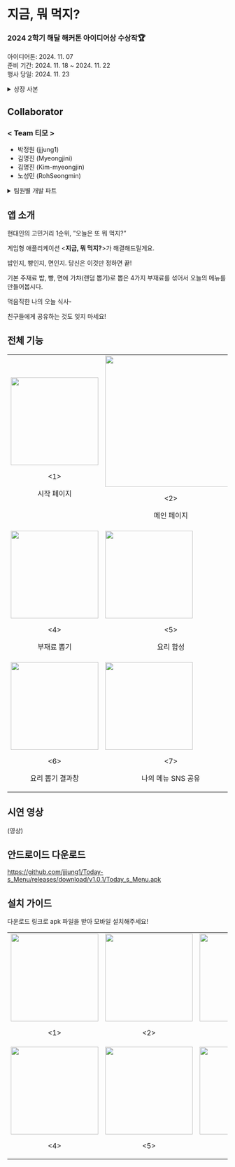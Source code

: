 # 지금, 뭐 먹지?
### 2024 2학기 해달 해커톤 아이디어상 수상작🏆
아이디어톤: 2024. 11. 07 <br>
준비 기간: 2024. 11. 18 ~ 2024. 11. 22 <br>
행사 당일: 2024. 11. 23 <br>
<details>
  <summary> 상장 사본 </summary>
  <img src = "https://github.com/user-attachments/assets/7e9f4802-473d-4f21-a722-738d30d56b84", width = 350>
</details>

## Collaborator
### < Team 티모 >
* 박정원 (jjjung1)
* 김명진 (Myeongjini)
* 김명진 (Kim-myeongjin)
* 노성민 (RohSeongmin)
<details>
  <summary> 팀원별 개발 파트 </summary>
  
  <h3> 박정원 (jjjung1) [팀장] </h3>
  <li> 재료 합성 및 결과 출력 메커니즘 </li>
  <ul type = "circle">
    <li> 드래그 앤 드롭 합성 이벤트 구현 </li>
    <li> 재료 합성 단계의 확률형 결과 출력 코드 작성 </li>
    <li> 드래그 앤 드롭 시 Result Canvas 활성화 코드 </li>
    <li> Result Canvas의 UI 및 기능 시스템 제작 (합성 결과, 날짜 및 시간대 정보 등 출력) </li>
    <li> 결과창 이미지화 코드, SNS Sharing 기능 구현 (Native Share Plugin 활용) </li> 
  </ul>
  <li> 전체 코드 및 프로그램 검수 </li> 
  
  <h3> 김명진 (Myeongjini) </h3> 
  <li> 랜덤 재료 뽑기 시스템 구현 </li>
  <ul type = "circle">
    <li> Object Pool 생성 </li>
    <li> Pool에 속한 Object를 화면 상에 랜덤 배치 (랜덤한 종류, 랜덤한 위치) </li>
    <li> Object 배치 제한구역 설정 </li>
  </ul>
  <li> 메인화면 UI 전반 구성 </li> 
  <li> 미리캔버스, 생성형 AI를 이용한 에셋 디자인 </li> 
  <li> UI 디렉팅 </li> 

  <h3> 김명진 (Kim-myeongjin) </h3>
  <li> 화면 상의 재료 일괄 삭제 시스템 </li> 
  <li> 게임종료 함수 구현: Navigation Bar의 Back Button 두 번 터치 시 종료 </li> 
  <li> 시작화면 UI 구성 </li> 
  <li> OnClick으로 Canvas 터치 시 동작하는 Scene 전환 함수 구현 </li> 
  <li> 생성형 AI를 이용한 에셋 디자인 </li> 

  <h3> 노성민 (RohSeongmin) </h3>
  <li> OpenWeatherMap api를 이용한 날씨 시스템 구성 및 시간, 계절에 따른 Script 작성 </li> 
  <li> 메인 메뉴 작업 </li> 
   <ul type = "circle">
    <li> 주재료 선택 기능 구현 </li>
    <li> 랜덤 재료 선택 메커니즘 작성 </li>
    <li> 메인 메뉴 초기화 시스템 개발 </li>
  </ul>
</details>

## 앱 소개
현대인의 고민거리 1순위, ”오늘은 또 뭐 먹지?”

게임형 애플리케이션 <**지금, 뭐 먹지?**>가 해결해드릴게요.

밥인지, 빵인지, 면인지. 당신은 이것만 정하면 끝!

기본 주재료 밥, 빵, 면에 가챠(랜덤 뽑기)로 뽑은 4가지 부재료를 섞어서 오늘의 메뉴를 만들어봅시다.

먹음직한 나의 오늘 식사-

친구들에게 공유하는 것도 잊지 마세요!

## 전체 기능
<table>
  <tr><td>
    <img src="https://github.com/user-attachments/assets/e5bb5814-d2d6-4132-a947-efa6cf3faca5" width="200"><br>
    <p align="center"><1></p>
    <p align="center">시작 페이지</p>
  </td>
  <td">
  </td>
  <td>
    <img src="https://github.com/user-attachments/assets/93d527a5-3677-40aa-99ef-2b3d5107f0ca" width="300"><br>
    <p align="center"><2></p>
    <p align="center">메인 페이지</p>
  </td>
  <td>
   <img src="https://github.com/user-attachments/assets/4f9556da-70dd-4a0e-b4ce-27abc44a1a16" width="200"><br>
    <p align="center"><3></p>
    <p align="center">주재료 선택</p>
  </td></tr>
  <tr><td>
   <img src="https://github.com/user-attachments/assets/cfc2a0b8-6144-40c4-a0f6-311e8915bfd9" width="200"><br>
    <p align="center"><4></p>
    <p align="center">부재료 뽑기</p>
  </td>
  <td>
   <img src="https://github.com/user-attachments/assets/d3534b43-29d4-44a2-bf6f-d48dcba3915c" width="200"><br>
    <p align="center"><5></p>
    <p align="center">요리 합성</p>
  </td>
  <td>
    <img src="https://github.com/user-attachments/assets/b2fe3989-232d-4582-9c95-3142aedb53a8" width="200"><br>
    <p align="center"><번외></p>
    <p align="center">필드 위 재료 전체 삭제</p>
  </td></tr>
       <tr><td>
   <img src="https://github.com/user-attachments/assets/c4d857f8-32cd-4cdc-87f0-88eb070e9235" width="200"><br>
    <p align="center"><6></p>
    <p align="center">요리 뽑기 결과창</p>
  </td>
  <td>
   <img src="https://github.com/user-attachments/assets/33d9ae6a-1a80-4e6d-b1e8-d9e71d456ca2" width="200"><br>
    <p align="center"><7></p>
    <p align="center">나의 메뉴 SNS 공유</p>
  </td>
  <td>
   <img src="https://github.com/user-attachments/assets/0ed8abe5-efdf-4fff-b1f0-e0e382bf6d22" width="200"><br>
    <p align="center"><8 - 1></p>
    <p align="center">SNS 공유 - 문자</p>
  </td>
  <td>
    <img src="https://github.com/user-attachments/assets/f75f1bb1-e0fa-4bf4-a4f5-ef6e2a30b70c" width="200"><br>
    <p align="center"><8 - 2></p>
    <p align="center">SNS 공유 - 카카오톡</p>
  </td></tr>
</table>
      
## 시연 영상
(영상)

## 안드로이드 다운로드
https://github.com/jjjung1/Today-s_Menu/releases/download/v1.0.1/Today_s_Menu.apk

## 설치 가이드
다운로드 링크로 apk 파일을 받아 모바일 설치해주세요! 
<table>
  <tr><td>
    <img src="https://github.com/user-attachments/assets/7fc28db1-960d-4ad0-a295-1e3195d5859e" width="200"><br>
    <p align="center"><1></p>
  </td>
  <td>
    <img src="https://github.com/user-attachments/assets/b622facd-52a4-4a17-a7b9-b9a5a7aee705" width="200"><br>
    <p align="center"><2></p>
  </td>
  <td>
    <img src="https://github.com/user-attachments/assets/d5d3e728-56f6-4ed2-845b-90846198b6b5" width="200"><br>
    <p align="center"><3></p>
  </td></tr>
  <tr><td>
    <img src="https://github.com/user-attachments/assets/673b53ee-f872-4d2e-bc55-1d98e200a701" width="200"><br>
    <p align="center"><4></p>
  </td>
  <td>
    <img src="https://github.com/user-attachments/assets/4a172b3e-200b-4ccc-bb9c-5b7a748cd6f7" width="200"><br>
    <p align="center"><5></p>
  </td>
  <td>
    <img src="https://github.com/user-attachments/assets/bdd380ee-0014-4dac-8c31-0bdb72428bf7" width="200"><br>
    <p align="center"><6></p>
  </td></tr>
</table>
